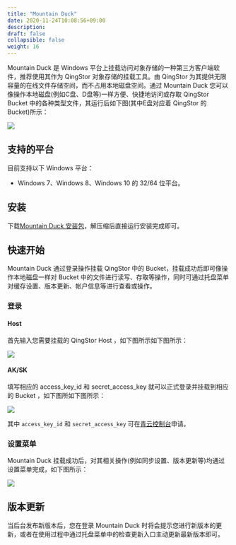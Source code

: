 ```yaml
---
title: "Mountain Duck"
date: 2020-11-24T10:08:56+09:00
description:
draft: false
collapsible: false
weight: 16
---
```


Mountain Duck 是 Windows 平台上挂载访问对象存储的一种第三方客户端软件，推荐使用其作为 QingStor 对象存储的挂载工具。由 QingStor 为其提供无限容量的在线文件存储空间，而不占用本地磁盘空间。通过 Mountain Duck 您可以像操作本地磁盘(例如C盘、D盘等)一样方便、快捷地访问或存取 QingStor Bucket 中的各种类型文件，其运行后如下图(其中E盘对应着 QingStor 的 Bucket)所示：

![](run.png)

## 支持的平台

目前支持以下 Windows 平台：

- Windows 7、Windows 8、Windows 10 的 32/64 位平台。

## 安装

下载[Mountain Duck 安装包](https://mountainduck.io/)，解压缩后直接运行安装完成即可。

## 快速开始

Mountain Duck 通过登录操作挂载 QingStor 中的 Bucket，挂载成功后即可像操作本地磁盘一样对 Bucket 中的文件进行读写、存取等操作，同时可通过托盘菜单对缓存设置、版本更新、帐户信息等进行查看或操作。

### 登录

#### Host

首先输入您需要挂载的 QingStor Host ，如下图所示如下图所示：

![](login_step1.png)

#### AK/SK

填写相应的 access_key_id 和 secret_access_key 就可以正式登录并挂载到相应的 Bucket ，如下图所如下图所示：

![](login_step2.png)

其中 `access_key_id` 和 `secret_access_key` 可在[青云控制台](https://console.qingcloud.com/access_keys/)申请。

### 设置菜单

Mountain Duck 挂载成功后，对其相关操作(例如同步设置、版本更新等)均通过设置菜单完成，如下图所示：

![](setting_menu.png)

## 版本更新

当后台发布新版本后，您在登录 Mountain Duck 时将会提示您进行新版本的更新，或者在使用过程中通过托盘菜单中的检查更新入口主动更新最新版本即可。
